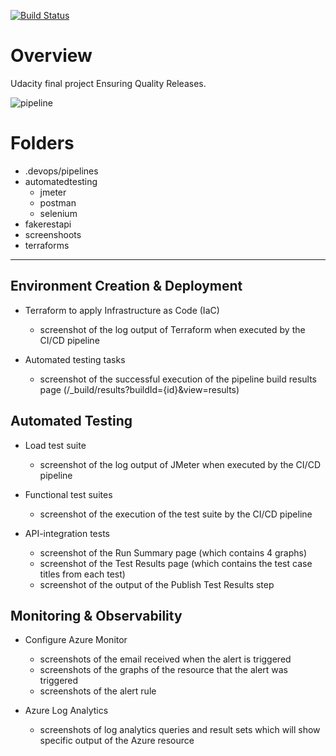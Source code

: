 [![Build Status](https://dev.azure.com/alemag1986/ensuring-quality-releases/_apis/build/status/ensuring-quality-releases?branchName=master)](https://dev.azure.com/alemag1986/ensuring-quality-releases/_build/latest?definitionId=5&branchName=master)

# Overview

Udacity final project Ensuring Quality Releases.

![pipeline](https://dev.azure.com/alemag1986/ensuring-quality-releases/_git/ensuring-quality-releases?path=%2Fpipeline-diagram.png&version=GBmaster)

# Folders 

- .devops/pipelines
- automatedtesting
  - jmeter
  - postman
  - selenium
- fakerestapi
- screenshoots
- terraforms

---

## Environment Creation & Deployment

- Terraform to apply Infrastructure as Code (IaC)
  - screenshot of the log output of Terraform when executed by the CI/CD pipeline

- Automated testing tasks
  - screenshot of the successful execution of the pipeline build results page (/_build/results?buildId={id}&view=results)

## Automated Testing

- Load test suite 
  - screenshot of the log output of JMeter when executed by the CI/CD pipeline

- Functional test suites 
  - screenshot of the execution of the test suite by the CI/CD pipeline

- API-integration tests
  - screenshot of the Run Summary page (which contains 4 graphs)
  - screenshot of the Test Results page (which contains the test case titles from each test) 
  - screenshot of the output of the Publish Test Results step

## Monitoring & Observability

- Configure Azure Monitor
  - screenshots of the email received when the alert is triggered
  - screenshots of the graphs of the resource that the alert was triggered
  - screenshots of the alert rule

- Azure Log Analytics
  - screenshots of log analytics queries and result sets which will show specific output of the Azure resource